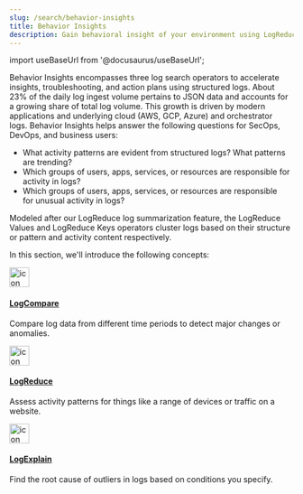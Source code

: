 ```yaml
---
slug: /search/behavior-insights
title: Behavior Insights
description: Gain behavioral insight of your environment using LogReduce operators.
---
```


import useBaseUrl from '@docusaurus/useBaseUrl';

Behavior Insights encompasses three log search operators to accelerate insights, troubleshooting, and action plans using structured logs. About 23% of the daily log ingest volume pertains to JSON data and accounts for a growing share of total log volume. This growth is driven by modern applications and underlying cloud (AWS, GCP, Azure) and orchestrator logs. Behavior Insights helps answer the following questions for SecOps, DevOps, and business users:

* What activity patterns are evident from structured logs? What patterns are trending?
* Which groups of users, apps, services, or resources are responsible for activity in logs?
* Which groups of users, apps, services, or resources are responsible for unusual activity in logs?

Modeled after our LogReduce log summarization feature, the LogReduce Values and LogReduce Keys operators cluster logs based on their structure or pattern and activity content respectively.

In this section, we'll introduce the following concepts:

<div className="box-wrapper" >
<div className="box smallbox card">
  <div className="container">
  <a href={useBaseUrl('/docs/search/behavior-insights/logcompare')}><img src={useBaseUrl('img/icons/operations/queries.png')} alt="icon" width="35"/><h4>LogCompare</h4></a>
  <p>Compare log data from different time periods to detect major changes or anomalies.</p>
  </div>
</div>
<div className="box smallbox card">
  <div className="container">
  <a href={useBaseUrl('/docs/search/behavior-insights/logreduce')}><img src={useBaseUrl('img/icons/operations/queries.png')} alt="icon" width="35"/><h4>LogReduce</h4></a>
  <p>Assess activity patterns for things like a range of devices or traffic on a website.</p>
  </div>
</div>
<div className="box smallbox card">
  <div className="container">
  <a href={useBaseUrl('/docs/search/behavior-insights/logexplain')}><img src={useBaseUrl('img/icons/operations/queries.png')} alt="icon" width="35"/><h4>LogExplain</h4></a>
  <p>Find the root cause of outliers in logs based on conditions you specify.</p>
  </div>
</div>
</div>
